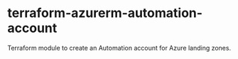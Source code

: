 # terraform-azurerm-automation-account
Terraform module to create an Automation account for Azure landing zones. 
